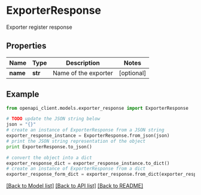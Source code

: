 # ExporterResponse

Exporter register response

## Properties
Name | Type | Description | Notes
------------ | ------------- | ------------- | -------------
**name** | **str** | Name of the exporter | [optional] 

## Example

```python
from openapi_client.models.exporter_response import ExporterResponse

# TODO update the JSON string below
json = "{}"
# create an instance of ExporterResponse from a JSON string
exporter_response_instance = ExporterResponse.from_json(json)
# print the JSON string representation of the object
print ExporterResponse.to_json()

# convert the object into a dict
exporter_response_dict = exporter_response_instance.to_dict()
# create an instance of ExporterResponse from a dict
exporter_response_form_dict = exporter_response.from_dict(exporter_response_dict)
```
[[Back to Model list]](../ccloud/README.md#documentation-for-models) [[Back to API list]](../ccloud/README.md#documentation-for-api-endpoints) [[Back to README]](../ccloud/README.md)


